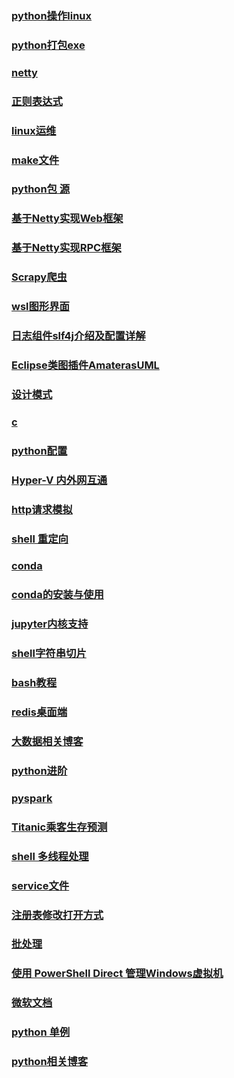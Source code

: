 ### [python操作linux](https://blog.csdn.net/enweitech/article/details/79376394)

### [python打包exe](https://www.jianshu.com/p/c029574187d2)

### [netty](https://www.jianshu.com/p/b9f3f6a16911)

### [正则表达式](https://mp.weixin.qq.com/s?__biz=MzI5OTI4OTY5NQ==&mid=2247485711&idx=1&sn=019030c653bffeb0968f9bf245b6a3a5)

### [linux运维](http://www.zsythink.net/)

### [make文件](https://blog.csdn.net/baidu_38172402/article/details/88864517)

### [python包 源](https://www.lfd.uci.edu/~gohlke/pythonlibs/)

### [基于Netty实现Web框架](https://zhuanlan.zhihu.com/p/36064672)

### [基于Netty实现RPC框架](https://zhuanlan.zhihu.com/p/35720383)

### [Scrapy爬虫](https://www.jianshu.com/p/1e669c17c7ad)

### [wsl图形界面](https://www.jianshu.com/p/8404e34feefe)

### [日志组件slf4j介绍及配置详解](https://blog.csdn.net/u011331383/article/details/51385128)

### [Eclipse类图插件AmaterasUML](https://takezoe.github.io/amateras-update-site/)

### [设计模式](https://github.com/Jasonandy/java-patterns)

### [c](https://zh.cppreference.com/w/c/language)

### [python配置](https://pip.pypa.io/en/stable/user_guide/#configuration)

### [Hyper-V 内外网互通](https://www.cnblogs.com/kasnti/p/11727755.html)

### [http请求模拟](http://httpbin.org/)

### [shell 重定向](https://www.jianshu.com/p/70136d731ca0)

### [conda](https://docs.conda.io/)

### [conda的安装与使用](https://www.jianshu.com/p/edaa744ea47d)

### [jupyter内核支持](https://github.com/jupyter/jupyter/wiki/Jupyter-kernels)

### [shell字符串切片](https://blog.csdn.net/itlinuxp/article/details/79060822)

### [bash教程](https://wangdoc.com/bash/index.html)

### [redis桌面端](https://github.com/qishibo/AnotherRedisDesktopManager/)

### [大数据相关博客](https://www.yuque.com/mayershexiaobin)

### [python进阶](https://blog.csdn.net/qq_27825451?type=blog)

### [pyspark](https://codingdict.com/article/8880)

### [Titanic乘客生存预测](https://github.com/cystanford/Titanic_Data)

### [shell 多线程处理](https://www.cnblogs.com/softidea/p/5279273.html)

### [service文件](https://www.freedesktop.org/software/systemd/man/systemd.service.html)

### [注册表修改打开方式](https://blog.csdn.net/bai596140538/article/details/53539782)

### [批处理](https://www.w3cschool.cn/dosmlxxsc1/wvqyr9.html)

### [使用 PowerShell Direct 管理Windows虚拟机](https://docs.microsoft.com/zh-cn/windows-server/virtualization/hyper-v/manage/manage-windows-virtual-machines-with-powershell-direct)

### [微软文档](https://docs.microsoft.com/zh-cn/)

### [python 单例](https://www.cnblogs.com/huchong/p/8244279.html)

### [python相关博客](https://www.cnblogs.com/huchong/category/1061954.html)